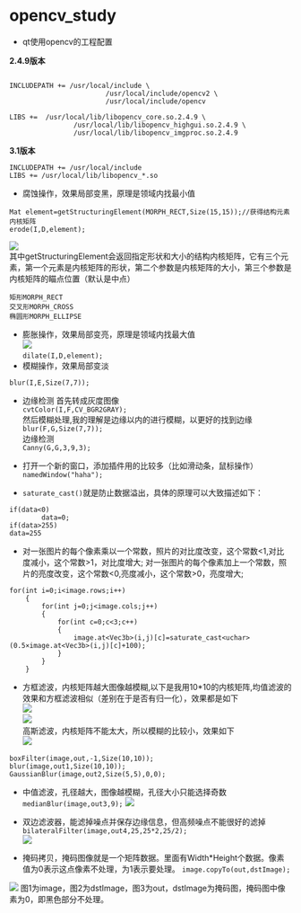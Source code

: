 # opencv_study


* qt使用opencv的工程配置

**2.4.9版本**  

```

INCLUDEPATH += /usr/local/include \
                        /usr/local/include/opencv2 \
                        /usr/local/include/opencv

LIBS +=  /usr/local/lib/libopencv_core.so.2.4.9 \
                /usr/local/lib/libopencv_highgui.so.2.4.9 \
                /usr/local/lib/libopencv_imgproc.so.2.4.9
```
**3.1版本**
```
INCLUDEPATH += /usr/local/include
LIBS += /usr/local/lib/libopencv_*.so
```

* 腐蚀操作，效果局部变黑，原理是领域内找最小值  
```
Mat element=getStructuringElement(MORPH_RECT,Size(15,15));//获得结构元素内核矩阵
erode(I,D,element);
```  
![](erode.png)   
其中getStructuringElement会返回指定形状和大小的结构内核矩阵，它有三个元素，第一个元素是内核矩阵的形状，第二个参数是内核矩阵的大小，第三个参数是内核矩阵的瞄点位置（默认是中点）  
```
矩形MORPH_RECT  
交叉形MORPH_CROSS  
椭圆形MORPH_ELLIPSE  
```
* 膨胀操作，效果局部变亮，原理是领域内找最大值  
![](dilate.png)   
`dilate(I,D,element);`
* 模糊操作，效果局部变淡
```
blur(I,E,Size(7,7));
```
* 边缘检测
首先转成灰度图像  
`cvtColor(I,F,CV_BGR2GRAY);`  
然后模糊处理,我的理解是边缘以内的进行模糊，以更好的找到边缘  
`blur(F,G,Size(7,7));`  
边缘检测  
`Canny(G,G,3,9,3);`  

* 打开一个新的窗口，添加插件用的比较多（比如滑动条，鼠标操作）
`namedWindow("haha");`

* `saturate_cast()`就是防止数据溢出，具体的原理可以大致描述如下：
```
if(data<0)
        data=0;
if(data>255)
data=255
```

* 对一张图片的每个像素乘以一个常数，照片的对比度改变，这个常数<1,对比度减小，这个常数>1，对比度增大;
对一张图片的每个像素加上一个常数，照片的亮度改变，这个常数<0,亮度减小，这个常数>0，亮度增大;
```
for(int i=0;i<image.rows;i++)
    {
        for(int j=0;j<image.cols;j++)
        {
            for(int c=0;c<3;c++)
            {
                image.at<Vec3b>(i,j)[c]=saturate_cast<uchar>(0.5×image.at<Vec3b>(i,j)[c]+100);
            }
        }
    }
```
* 方框滤波，内核矩阵越大图像越模糊,以下是我用10*10的内核矩阵,均值滤波的效果和方框滤波相似（差别在于是否有归一化），效果都是如下  
![](srcImage.jpg)  
![](boxFilter.png)  
高斯滤波，内核矩阵不能太大，所以模糊的比较小，效果如下  
![](gaussianBlue.png)  
```
boxFilter(image,out,-1,Size(10,10));
blur(image,out1,Size(10,10));
GaussianBlur(image,out2,Size(5,5),0,0);
```
* 中值滤波，孔径越大，图像越模糊，孔径大小只能选择奇数`medianBlur(image,out3,9);`
![](median.png)
* 双边滤波器，能滤掉噪点并保存边缘信息，但高频噪点不能很好的滤掉`bilateralFilter(image,out4,25,25*2,25/2);`  
![](bf.png)

* 掩码拷贝，掩码图像就是一个矩阵数据。里面有Width*Height个数据。像素值为0表示这点像素不处理，为1表示要处理。 `image.copyTo(out,dstImage);`  

![](canny.png)
图1为image，图2为dstImage，图3为out，dstImage为掩码图，掩码图中像素为0，即黑色部分不处理。







